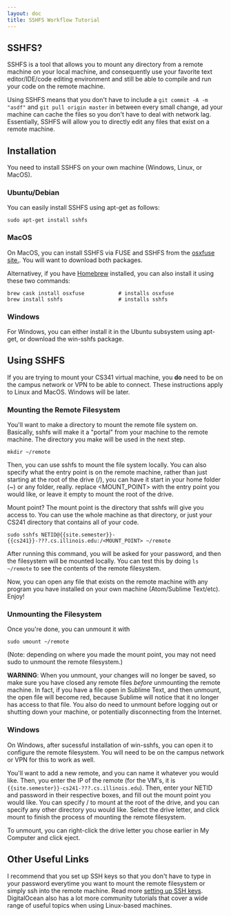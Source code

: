 ```yaml
---
layout: doc
title: SSHFS Workflow Tutorial
---
```


## SSHFS?

SSHFS is a tool that allows you to mount any directory from a remote machine on your local machine, and consequently use your favorite text editor/IDE/code editing environment and still be able to compile and run your code on the remote machine.

Using SSHFS means that you don't have to include a `git commit -A -m "asdf"` and `git pull origin master` in between every small change, ad your machine can cache the files so you don't have to deal with network lag. Essentially, SSHFS will allow you to directly edit any files that exist on a remote machine.

## Installation

You need to install SSHFS on your own machine (Windows, Linux, or MacOS).

### Ubuntu/Debian

You can easily install SSHFS using apt-get as follows:

```
sudo apt-get install sshfs
```

### MacOS

On MacOS, you can install SSHFS via FUSE and SSHFS from the [osxfuse site.](https://osxfuse.github.io). You will want to download both packages.

Alternativey, if you have [Homebrew](http://brew.sh) installed, you can also install it using these two commands:

```
brew cask install osxfuse           # installs osxfuse
brew install sshfs                  # installs sshfs
```

### Windows

For Windows, you can either install it in the Ubuntu subsystem using apt-get, or download the win-sshfs package.

## Using SSHFS

If you are trying to mount your CS341 virtual machine, you **do** need to be on the campus network or VPN to be able to connect. These instructions apply to Linux and MacOS. Windows will be later.

### Mounting the Remote Filesystem

You'll want to make a directory to mount the remote file system on. Basically, sshfs will make it a "portal" from your machine to the remote machine. The directory you make will be used in the next step.

```
mkdir ~/remote
```

Then, you can use sshfs to mount the file system locally. You can also specify what the entry point is on the remote machine, rather than just starting at the root of the drive (/), you can have it start in your home folder (~) or any folder, really. replace <MOUNT_POINT> with the entry point you would like, or leave it empty to mount the root of the drive.

Mount point? The mount point is the directory that sshfs will give you access to. You can use the whole machine as that directory, or just your CS241 directory that contains all of your code.

```
sudo sshfs NETID@{{site.semester}}-{{cs241}}-???.cs.illinois.edu:/<MOUNT_POINT> ~/remote
```

After running this command, you will be asked for your password, and then the filesystem will be mounted locally. You can test this by doing `ls ~/remote` to see the contents of the remote filesystem.

Now, you can open any file that exists on the remote machine with any program you have installed on your own machine (Atom/Sublime Text/etc). Enjoy!

### Unmounting the Filesystem

Once you're done, you can unmount it with

```
sudo umount ~/remote
```

(Note: depending on where you made the mount point, you may not need sudo to unmount the remote filesystem.)

**WARNING**: When you unmount, your changes will no longer be saved, so make sure you have closed any remote files *before* unmounting the remote machine. In fact, if you have a file open in Sublime Text, and then unmount, the open file will become red, because Sublime will notice that it no longer has access to that file. You also do need to unmount before logging out or shutting down your machine, or potentially disconnecting from the Internet.

### Windows

On Windows, after sucessful installation of win-sshfs, you can open it to configure the remote filesystem. You will need to be on the campus network or VPN for this to work as well.

You'll want to add a new remote, and you can name it whatever you would like. Then, you enter the IP of the remote (for the VM's, it is `{{site.semester}}-cs241-???.cs.illinois.edu`). Then, enter your NETID and password in their respective boxes, and fill out the mount point you would like. You can specify / to mount at the root of the drive, and you can specify any other directory you would like. Select the drive letter, and click mount to finish the process of mounting the remote filesystem.

To unmount, you can right-click the drive letter you chose earlier in My Computer and click eject.

## Other Useful Links
I recommend that you set up SSH keys so that you don't have to type in your password everytime you want to mount the remote filesystem or simply ssh into the remote machine. Read more [setting up SSH keys](https://www.digitalocean.com/community/tutorials/how-to-set-up-ssh-keys--2). DigitalOcean also has a lot more community tutorials that cover a wide range of useful topics when using Linux-based machines.
